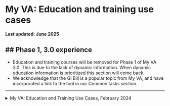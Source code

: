 # My VA: Education and training use cases

**Last updated: June 2025**

## ## Phase 1, 3.0 experience
- Education and training courses will be removed for Phase 1 of My VA 3.0. This is due to the lack of dynamic information. When dynamic education information is prioritized this section will come back.
- We acknowledge that the GI Bill is a popular topic from My VA, and have incorporated a link to the tool in our Common tasks section.

---

<details><summary>My VA: Education and Training Use Cases, February 2024</summary>

# My VA: Education and Training Use Cases

**Last updated:** February 15, 2024

## Overview of Education and Training:
- For all of these use cases, the user must be LOA3 (identity verified). All LOA3 users will see this section on My VA.
- [LOA1 users](https://github.com/department-of-veterans-affairs/va.gov-team/tree/master/products/identity-personalization/my-va/use-cases/LOA1-use-cases) will not see this section on My VA.
- This feature on My VA does not currently contain any dynamic content.
- This section contains the same three popular education links for all logged in LOA3 users.

## Common use cases
- [LOA3 user logs in](https://github.com/department-of-veterans-affairs/va.gov-team/blob/master/products/identity-personalization/my-va/use-cases/education-and-training-use-cases/loa3-user-logs-in.md)

## Edge cases

### Flags
There are no flags associated with this feature.

### System
There are no system errors associated with this feature.

## Flow diagrams
- [User flow for education and training on My VA](https://www.figma.com/file/15yOY4VEzitxm5tRMDiAzz/My-VA?type=design&node-id=0-7591&mode=design)

</details>
